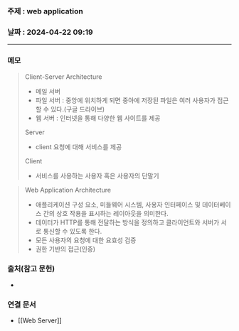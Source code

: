 ### 주제 : web application

### 날짜 : 2024-04-22 09:19
----
### 메모
> Client-Server Architecture
> 	- 메일 서버
> 	- 파일 서버 : 중앙에 위치하게 되면 중아에 저장된 파일은 여러 사용자가 접근 할 수 있다.(구글 드라이브)
> 	- 웹 서버 : 인터넷을 통해 다양한 웹 사이트를 제공
>
> Server
> 	- client 요청에 대해 서비스를 제공
> 
> Client
> 	- 서비스를 사용하는 사용자 혹은 사용자의 단말기

> Web Application Architecture
> 	- 애플리케이션 구성 요소, 미들웨어 시스템, 사용자 인터페이스 및 데이터베이스 간의 상호 작용을 표시하는 레이아웃을 의미한다.
> 	- 데이터가 HTTP를 통해 전달하는 방식을 정의하고 클라이언트와 서버가 서로 통신할 수 있도록 한다.
> 	- 모든 사용자의 요청에 대한 요효성 검증
> 	- 권한 기반의 접근(인증)

### 출처(참고 문헌)
-

### 연결 문서
- [[Web Server]]
